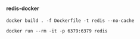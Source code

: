 #### redis-docker

```shell
docker build . -f Dockerfile -t redis --no-cache
```

```shell
docker run --rm -it -p 6379:6379 redis
``` 
